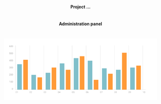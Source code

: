 #
<p align="center">
  <b> Project ... </b>
</p>


#
<p align="center">
  <b>Administration panel</b>
</p>


#
<p align="center">
<a href="https://adrianox.github.io/-Administration-panel//"><img src="images/chartStat.png" title="chart" alt="chart1"></a>
</p>



